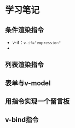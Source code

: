 # 学习笔记

## 条件渲染指令

* v-if：` v-if="expression" `
* 

## 列表渲染指令

## 表单与v-model

## 用指令实现一个留言板

## v-bind指令
